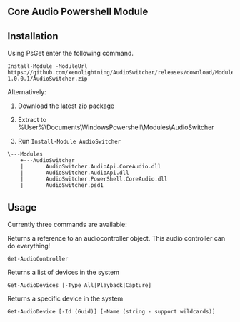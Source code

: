 Core Audio Powershell Module
----

Installation
------

Using PsGet enter the following command. 

```
Install-Module -ModuleUrl https://github.com/xenolightning/AudioSwitcher/releases/download/Module-1.0.0.1/AudioSwitcher.zip
```

Alternatively:

1. Download the latest zip package
2. Extract to %User%\Documents\WindowsPowershell\Modules\AudioSwitcher

3. Run `Install-Module AudioSwitcher`
```
\---Modules
    +---AudioSwitcher
    |       AudioSwitcher.AudioApi.CoreAudio.dll
    |       AudioSwitcher.AudioApi.dll
    |       AudioSwitcher.PowerShell.CoreAudio.dll
    |       AudioSwitcher.psd1
```


Usage
------

Currently three commands are available: 


Returns a reference to an audiocontroller object. This audio controller can do everything!
```
Get-AudioController
```

Returns a list of devices in the system
```
Get-AudioDevices [-Type All|Playback|Capture]
```

Returns a specific device in the system
```
Get-AudioDevice [-Id (Guid)] [-Name (string - support wildcards)]
```
